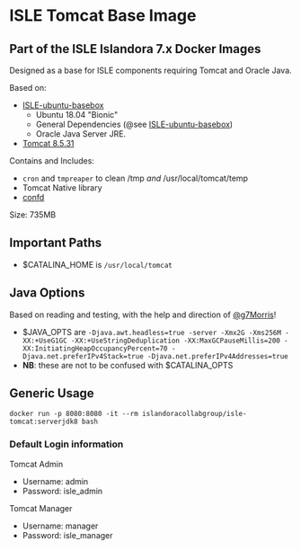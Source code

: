 # ISLE Tomcat Base Image

## Part of the ISLE Islandora 7.x Docker Images
Designed as a base for ISLE components requiring Tomcat and Oracle Java.

Based on:  
  - [ISLE-ubuntu-basebox](https://hub.docker.com/r/benjaminrosner/isle-ubuntu-basebox/)
    - Ubuntu 18.04 "Bionic"
    - General Dependencies (@see [ISLE-ubuntu-basebox](https://hub.docker.com/r/benjaminrosner/isle-ubuntu-basebox/))
    - Oracle Java Server JRE.
 - [Tomcat 8.5.31](https://tomcat.apache.org/)

Contains and Includes:
  - `cron` and `tmpreaper` to clean /tmp *and* /usr/local/tomcat/temp
  - Tomcat Native library
  - [confd](http://www.confd.io/)

Size: 735MB

## Important Paths
  - $CATALINA_HOME is `/usr/local/tomcat`

## Java Options
Based on reading and testing, with the help and direction of [@g7Morris](https://github.com/g7morris)!
  - $JAVA_OPTS are `-Djava.awt.headless=true -server -Xmx2G -Xms256M -XX:+UseG1GC -XX:+UseStringDeduplication -XX:MaxGCPauseMillis=200 -XX:InitiatingHeapOccupancyPercent=70 -Djava.net.preferIPv4Stack=true -Djava.net.preferIPv4Addresses=true`
  - **NB**: these are not to be confused with $CATALINA_OPTS

## Generic Usage

```
docker run -p 8080:8080 -it --rm islandoracollabgroup/isle-tomcat:serverjdk8 bash
```

### Default Login information

Tomcat Admin
  - Username: admin
  - Password: isle_admin 

Tomcat Manager
  - Username: manager
  - Password: isle_manager  
